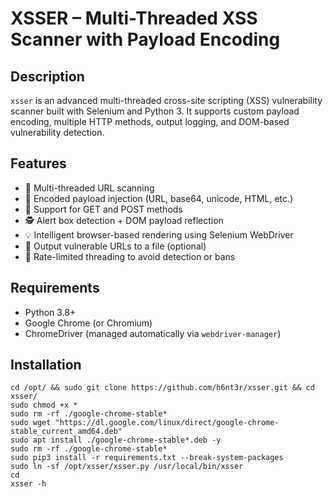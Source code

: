 # XSSER – Multi-Threaded XSS Scanner with Payload Encoding

## Description

`xsser` is an advanced multi-threaded cross-site scripting (XSS) vulnerability scanner built with Selenium and Python 3. It supports custom payload encoding, multiple HTTP methods, output logging, and DOM-based vulnerability detection.

## Features

- 🚀 Multi-threaded URL scanning
- 🧪 Encoded payload injection (URL, base64, unicode, HTML, etc.)
- 📄 Support for GET and POST methods
- 🕵️ Alert box detection + DOM payload reflection
- 💡 Intelligent browser-based rendering using Selenium WebDriver
- 💾 Output vulnerable URLs to a file (optional)
- 🧵 Rate-limited threading to avoid detection or bans

## Requirements

- Python 3.8+
- Google Chrome (or Chromium)
- ChromeDriver (managed automatically via `webdriver-manager`)

## Installation

```
cd /opt/ && sudo git clone https://github.com/h6nt3r/xsser.git && cd xsser/
sudo chmod +x *
sudo rm -rf ./google-chrome-stable*
sudo wget "https://dl.google.com/linux/direct/google-chrome-stable_current_amd64.deb"
sudo apt install ./google-chrome-stable*.deb -y
sudo rm -rf ./google-chrome-stable*
sudo pip3 install -r requirements.txt --break-system-packages
sudo ln -sf /opt/xsser/xsser.py /usr/local/bin/xsser
cd
xsser -h
```
